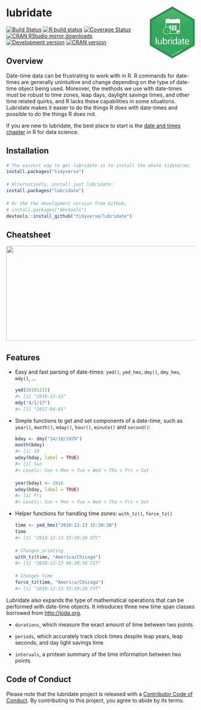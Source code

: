 
<!-- README.md is generated from README.Rmd. Please edit that file -->

# lubridate <img src="man/figures/logo.png" align="right" />

[![Build
Status](https://travis-ci.org/tidyverse/lubridate.svg?branch=master)](https://travis-ci.org/tidyverse/lubridate)
[![R build
status](https://github.com/tidyverse/lubridate/workflows/R-CMD-check/badge.svg)](https://github.com/tidyverse/lubridate)
[![Coverage
Status](https://codecov.io/gh/tidyverse/lubridate/branch/master/graph/badge.svg)](https://codecov.io/gh/tidyverse/lubridate)
[![CRAN RStudio mirror
downloads](http://cranlogs.r-pkg.org/badges/lubridate)](https://cran.r-project.org/package=lubridate)
[![Development
version](https://img.shields.io/badge/devel-1.7.4.9000-orange.svg)](https://github.com/tidyverse/lubridate)
[![CRAN
version](http://www.r-pkg.org/badges/version/lubridate)](https://cran.r-project.org/package=lubridate)

## Overview

Date-time data can be frustrating to work with in R. R commands for
date-times are generally unintuitive and change depending on the type of
date-time object being used. Moreover, the methods we use with
date-times must be robust to time zones, leap days, daylight savings
times, and other time related quirks, and R lacks these capabilities in
some situations. Lubridate makes it easier to do the things R does with
date-times and possible to do the things R does not.

If you are new to lubridate, the best place to start is the [date and
times chapter](http://r4ds.had.co.nz/dates-and-times.html) in R for data
science.

## Installation

``` r
# The easiest way to get lubridate is to install the whole tidyverse:
install.packages("tidyverse")

# Alternatively, install just lubridate:
install.packages("lubridate")

# Or the the development version from GitHub:
# install.packages("devtools")
devtools::install_github("tidyverse/lubridate")
```

## Cheatsheet

<a href="https://rawgit.com/rstudio/cheatsheets/master/lubridate.pdf"><img src="https://raw.githubusercontent.com/rstudio/cheatsheets/master/pngs/thumbnails/lubridate-cheatsheet-thumbs.png" width="630" height="252"/></a>

## Features

  - Easy and fast parsing of date-times: `ymd()`, `ymd_hms`, `dmy()`,
    `dmy_hms`, `mdy()`, …
    
    ``` r
    ymd(20101215)
    #> [1] "2010-12-15"
    mdy("4/1/17")
    #> [1] "2017-04-01"
    ```

  - Simple functions to get and set components of a date-time, such as
    `year()`, `month()`, `mday()`, `hour()`, `minute()` and `second()`:
    
    ``` r
    bday <- dmy("14/10/1979")
    month(bday)
    #> [1] 10
    wday(bday, label = TRUE)
    #> [1] Sun
    #> Levels: Sun < Mon < Tue < Wed < Thu < Fri < Sat
    
    year(bday) <- 2016
    wday(bday, label = TRUE)
    #> [1] Fri
    #> Levels: Sun < Mon < Tue < Wed < Thu < Fri < Sat
    ```

  - Helper functions for handling time zones: `with_tz()`, `force_tz()`
    
    ``` r
    time <- ymd_hms("2010-12-13 15:30:30")
    time
    #> [1] "2010-12-13 15:30:30 UTC"
    
    # Changes printing
    with_tz(time, "America/Chicago")
    #> [1] "2010-12-13 09:30:30 CST"
    
    # Changes time
    force_tz(time, "America/Chicago")
    #> [1] "2010-12-13 15:30:30 CST"
    ```

Lubridate also expands the type of mathematical operations that can be
performed with date-time objects. It introduces three new time span
classes borrowed from <http://joda.org>.

  - `durations`, which measure the exact amount of time between two
    points

  - `periods`, which accurately track clock times despite leap years,
    leap seconds, and day light savings time

  - `intervals`, a protean summary of the time information between two
    points

## Code of Conduct

Please note that the lubridate project is released with a [Contributor
Code of Conduct](http://lubridate.tidyverse.org/CODE_OF_CONDUCT.html).
By contributing to this project, you agree to abide by its terms.
